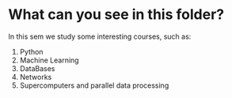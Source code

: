 # What can you see in this folder?

In this sem we study some interesting courses, such as:
1) Python
2) Machine Learning
3) DataBases
4) Networks
5) Supercomputers and parallel data processing
